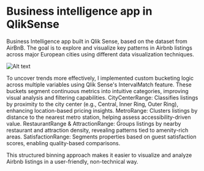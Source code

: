 # Business intelligence app in QlikSense

Business Intelligence app built in Qlik Sense, based on the dataset from AirBnB. The goal is to explore and visualize key patterns in Airbnb listings across major European cities using different data visualization techniques.

![Alt text](https://github.com/roxanatdg/QlikSense-app/blob/main/Pics/qliksense-app.png)




To uncover trends more effectively, I implemented custom bucketing logic across multiple variables using Qlik Sense's IntervalMatch feature. These buckets segment continuous metrics into intuitive categories, improving visual analysis and filtering capabilities.
        CityCenterRange: Classifies listings by proximity to the city center (e.g., Central, Inner Ring, Outer Ring), enhancing location-based pricing insights.
        MetroRange: Clusters listings by distance to the nearest metro station, helping assess accessibility-driven value.
        RestaurantRange & AttractionRange: Groups listings by nearby restaurant and attraction density, revealing patterns tied to amenity-rich areas.
        SatisfactionRange: Segments properties based on guest satisfaction scores, enabling quality-based comparisons.

This structured binning approach makes it easier to visualize and analyze Airbnb listings in a user-friendly, non-technical way.







